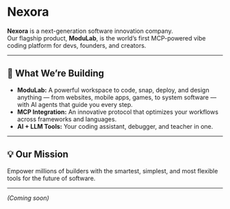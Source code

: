 # Nexora

**Nexora** is a next-generation software innovation company.  
Our flagship product, **ModuLab**, is the world’s first MCP-powered vibe coding platform for devs, founders, and creators.

---

## 🚀 What We’re Building
- **ModuLab:** A powerful workspace to code, snap, deploy, and design anything — from websites, mobile apps, games, to system software — with AI agents that guide you every step.
- **MCP Integration:** An innovative protocol that optimizes your workflows across frameworks and languages.
- **AI + LLM Tools:** Your coding assistant, debugger, and teacher in one.

---

## 💡 Our Mission
Empower millions of builders with the smartest, simplest, and most flexible tools for the future of software.

---




*(Coming soon)*
